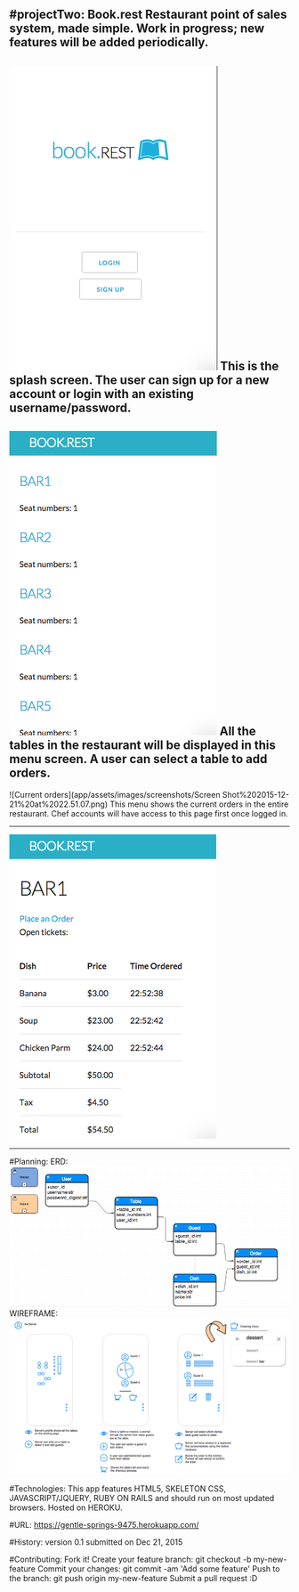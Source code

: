 #projectTwo: Book.rest
Restaurant point of sales system, made simple. Work in progress; new features will be added periodically.
---

![splash screen](app/assets/images/screenshots/Screen%20Shot%202015-12-21%20at%2022.48.55.png)
This is the splash screen. The user can sign up for a new account or login with an existing username/password.
---

![Restaurant's tables](app/assets/images/screenshots/Screen%20Shot%202015-12-21%20at%2022.49.21.png)
All the tables in the restaurant will be displayed in this menu screen. A user can select a table to
add orders.
---

![Current orders](app/assets/images/screenshots/Screen Shot%202015-12-21%20at%2022.51.07.png)
This menu shows the current orders in the entire restaurant. Chef accounts will have access to this page first once
logged in.

---

![Server's tables](app/assets/images/screenshots/Screen%20Shot%202015-12-21%20at%2022.49.29.png)

___

#Planning:
ERD: ![ERD](app/assets/images/screenshots/Screen%20Shot%202015-12-19%20at%2016.51.01.png)
WIREFRAME: ![WIREFRAME](app/assets/images/screenshots/Screen%20Shot%202015-12-21%20at%2022.57.25.png)

#Technologies:
This app features HTML5, SKELETON CSS, JAVASCRIPT/JQUERY, RUBY ON RAILS and should run on most updated browsers.
Hosted on HEROKU.

#URL:
https://gentle-springs-9475.herokuapp.com/

#History:
version 0.1 submitted on Dec 21, 2015

#Contributing:
Fork it!
Create your feature branch: git checkout -b my-new-feature
Commit your changes: git commit -am 'Add some feature'
Push to the branch: git push origin my-new-feature
Submit a pull request :D
